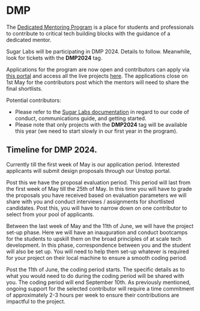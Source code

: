 # DMP

The [Dedicated Mentoring
Program](https://www.codeforgovtech.in/c4gt-2024/) is a place for
students and professionals to contribute to critical tech building
blocks with the guidance of a dedicated mentor.

Sugar Labs will be participating in DMP 2024. Details to
follow. Meanwhile, look for tickets with the **DMP2024** tag.

Applications for the program are now open and contributors can apply
via [this portal](https://bit.ly/DMP2024_Unstop) and access all the
live projects [here](https://bit.ly/DMP2024ProjectList). The
applications close on 1st May for the contributors post which the
mentors will need to share the final shortlists.

Potential contributors:

- Please refer to the [Sugar Labs documentation](https://github.com/sugarlabs/sugar-docs) in regard to our code of conduct, communications guide, and getting started.
- Please note that only projects with the **DMP2024** tag will be available this year (we need to start slowly in our first year in the program).

## Timeline for DMP 2024.

Currently till the first week of May is our application period. Interested applicants will submit design proposals through our Unstop portal.

Post this we have the proposal evaluation period. This period will last from the first week of May till the 25th of May. In this time you will have to grade the proposals you have received based on evaluation parameters we will share with you and conduct interviews / assignments for shortlisted candidates. Post this, you will have to narrow down on one contributor to select from your pool of applicants.

Between the last week of May and the 11th of June, we will have the project set-up phase. Here we will have an inauguration and conduct bootcamps for the students to upskill them on the broad principles of at scale tech development. In this phase, correspondence between you and the student will also be set up. You will need to help them set-up whatever is required for your project on their local machine to ensure a smooth coding period.

Post the 11th of June, the coding period starts. The specific details as to what you would need to do during the coding period will be shared with you. The coding period will end September 10th. As previously mentioned, ongoing support for the selected contributor will require a time commitment of approximately 2-3 hours per week to ensure their contributions are impactful to the project.
